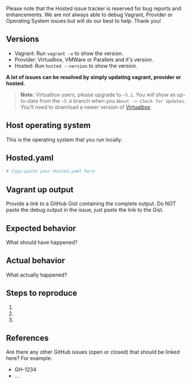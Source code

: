 Please note that the Hosted issue tracker is reserved for bug reports and enhancements. We are not always able to debug Vagrant, Provider or Operating System issues but will do our best to help. Thank you!

## Versions
  - Vagrant: Run `vagrant -v` to show the version.
  - Provider: Virtualbox, VMWare or Parallels and it's version.
  - Hosted: Run `hosted --version` to show the version.

**A lot of issues can be resolved by simply updating vagrant, provider or hosted.**
>**Note:** Virtualbox users, please upgrade to `~5.1`. You *will* show as up-to-date from the `~5.0` branch when you `About -> Check for Updates`. You'll need to download a newer version of [Virtualbox](https://www.virtualbox.org/wiki/Downloads).

## Host operating system
This is the operating system that you run locally.

## Hosted.yaml
```yaml
# Copy-paste your Hosted.yaml here
```

## Vagrant up output
Provide a link to a GitHub Gist containing the complete output.
Do NOT paste the debug output in the issue, just paste the link to the Gist.

## Expected behavior
What should have happened?

## Actual behavior
What actually happened?

## Steps to reproduce
1.
2.
3.

## References
Are there any other GitHub issues (open or closed) that should be linked here?
For example:
- GH-1234
- ...
